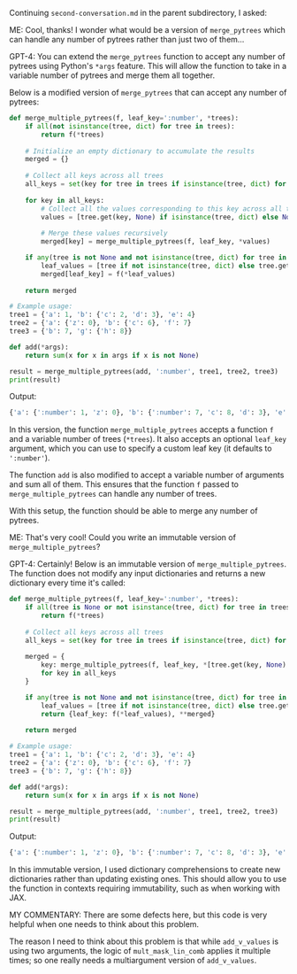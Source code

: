 Continuing `second-conversation.md` in the parent subdirectory, I asked:

ME: Cool, thanks! I wonder what would be a version of  `merge_pytrees` which can handle any number of pytrees rather than just two of them...

GPT-4: You can extend the `merge_pytrees` function to accept any number of pytrees using Python's `*args` feature. This will allow the function to take in a variable number of pytrees and merge them all together.

Below is a modified version of `merge_pytrees` that can accept any number of pytrees:

```python
def merge_multiple_pytrees(f, leaf_key=':number', *trees):
    if all(not isinstance(tree, dict) for tree in trees):
        return f(*trees)
    
    # Initialize an empty dictionary to accumulate the results
    merged = {}
    
    # Collect all keys across all trees
    all_keys = set(key for tree in trees if isinstance(tree, dict) for key in tree.keys())
    
    for key in all_keys:
        # Collect all the values corresponding to this key across all trees
        values = [tree.get(key, None) if isinstance(tree, dict) else None for tree in trees]
        
        # Merge these values recursively
        merged[key] = merge_multiple_pytrees(f, leaf_key, *values)

    if any(tree is not None and not isinstance(tree, dict) for tree in trees):
        leaf_values = [tree if not isinstance(tree, dict) else tree.get(leaf_key, None) for tree in trees]
        merged[leaf_key] = f(*leaf_values)
        
    return merged

# Example usage:
tree1 = {'a': 1, 'b': {'c': 2, 'd': 3}, 'e': 4}
tree2 = {'a': {'z': 0}, 'b': {'c': 6}, 'f': 7}
tree3 = {'b': 7, 'g': {'h': 8}}

def add(*args):
    return sum(x for x in args if x is not None)

result = merge_multiple_pytrees(add, ':number', tree1, tree2, tree3)
print(result)
```

Output:

```python
{'a': {':number': 1, 'z': 0}, 'b': {':number': 7, 'c': 8, 'd': 3}, 'e': 4, 'f': 7, 'g': {'h': 8}}
```

In this version, the function `merge_multiple_pytrees` accepts a function `f` and a variable number of trees (`*trees`). It also accepts an optional `leaf_key` argument, which you can use to specify a custom leaf key (it defaults to `':number'`).

The function `add` is also modified to accept a variable number of arguments and sum all of them. This ensures that the function `f` passed to `merge_multiple_pytrees` can handle any number of trees.

With this setup, the function should be able to merge any number of pytrees.

ME: That's very cool! Could you write an immutable version of `merge_multiple_pytrees`?

GPT-4: Certainly! Below is an immutable version of `merge_multiple_pytrees`. The function does not modify any input dictionaries and returns a new dictionary every time it's called:

```python
def merge_multiple_pytrees(f, leaf_key=':number', *trees):
    if all(tree is None or not isinstance(tree, dict) for tree in trees):
        return f(*trees)
    
    # Collect all keys across all trees
    all_keys = set(key for tree in trees if isinstance(tree, dict) for key in tree.keys())
    
    merged = {
        key: merge_multiple_pytrees(f, leaf_key, *[tree.get(key, None) if isinstance(tree, dict) else None for tree in trees])
        for key in all_keys
    }

    if any(tree is not None and not isinstance(tree, dict) for tree in trees):
        leaf_values = [tree if not isinstance(tree, dict) else tree.get(leaf_key, None) for tree in trees]
        return {leaf_key: f(*leaf_values), **merged}
    
    return merged

# Example usage:
tree1 = {'a': 1, 'b': {'c': 2, 'd': 3}, 'e': 4}
tree2 = {'a': {'z': 0}, 'b': {'c': 6}, 'f': 7}
tree3 = {'b': 7, 'g': {'h': 8}}

def add(*args):
    return sum(x for x in args if x is not None)

result = merge_multiple_pytrees(add, ':number', tree1, tree2, tree3)
print(result)
```

Output:

```python
{'a': {':number': 1, 'z': 0}, 'b': {':number': 7, 'c': 8, 'd': 3}, 'e': 4, 'f': 7, 'g': {'h': 8}}
```

In this immutable version, I used dictionary comprehensions to create new dictionaries rather than updating existing ones. This should allow you to use the function in contexts requiring immutability, such as when working with JAX.

MY COMMENTARY: There are some defects here, but this code is very helpful when one needs to think about this problem.

The reason I need to think about this problem is that while `add_v_values` is using two arguments, the logic
of `mult_mask_lin_comb` applies it multiple times; so one really needs a multiargument version of `add_v_values`.
